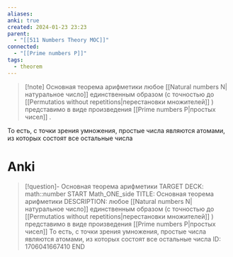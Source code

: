 ```yaml
---
aliases: 
anki: true
created: 2024-01-23 23:23
parent:
  - "[[511 Numbers Theory MOC]]"
connected:
  - "[[Prime numbers P]]"
tags:
  - theorem
---
```


> [!note] Основная теорема арифметики
любое [[Natural numbers N|натуральное число]]  единственным образом (с точностью до [[Permutatios without repetitions|перестановки множителей]] ) представимо в виде произведения [[Prime numbers P|простых чисел]] .

То есть, с точки зрения умножения, простые числа являются атомами, из которых состоят все остальные числа


# Anki
> [!question]- Основная теорема арифметики
TARGET DECK: math::number 
START
Math_ONE_side
TITLE: Основная теорема арифметики
DESCRIPTION: любое [[Natural numbers N|натуральное число]]  единственным образом (с точностью до [[Permutatios without repetitions|перестановки множителей]] ) представимо в виде произведения [[Prime numbers P|простых чисел]]
То есть, с точки зрения умножения, простые числа являются атомами, из которых состоят все остальные числа
ID: 1706041667410
END










